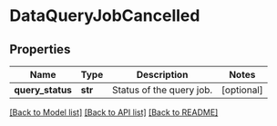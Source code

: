 # DataQueryJobCancelled

## Properties
Name | Type | Description | Notes
------------ | ------------- | ------------- | -------------
**query_status** | **str** | Status of the query job.  | [optional] 

[[Back to Model list]](../README.md#documentation-for-models) [[Back to API list]](../README.md#documentation-for-api-endpoints) [[Back to README]](../README.md)

